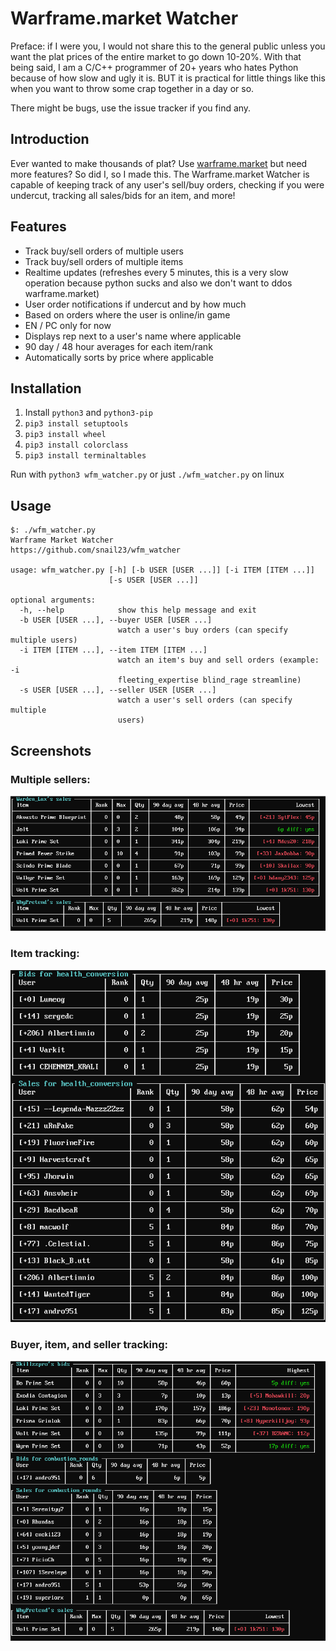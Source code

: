 # Warframe.market Watcher

Preface: if I were you, I would not share this to the general public unless you want the plat prices of the entire market to go down 10-20%. With that being said, I am a C/C++ programmer of 20+ years who hates Python because of how slow and ugly it is. BUT it is practical for little things like this when you want to throw some crap together in a day or so.

There might be bugs, use the issue tracker if you find any.

## Introduction

Ever wanted to make thousands of plat? Use [warframe.market](https://warframe.market) but need more features? So did I, so I made this. The Warframe.market Watcher is capable of keeping track of any user's sell/buy orders, checking if you were undercut, tracking all sales/bids for an item, and more!

## Features

- Track buy/sell orders of multiple users
- Track buy/sell orders of multiple items
- Realtime updates (refreshes every 5 minutes, this is a very slow operation because python sucks and also we don't want to ddos warframe.market)
- User order notifications if undercut and by how much
- Based on orders where the user is online/in game
- EN / PC only for now
- Displays rep next to a user's name where applicable
- 90 day / 48 hour averages for each item/rank
- Automatically sorts by price where applicable

## Installation

1. Install `python3` and `python3-pip`
2. `pip3 install setuptools`
3. `pip3 install wheel`
4. `pip3 install colorclass`
5. `pip3 install terminaltables`

Run with `python3 wfm_watcher.py` or just `./wfm_watcher.py` on linux

## Usage

```
$: ./wfm_watcher.py
Warframe Market Watcher
https://github.com/snail23/wfm_watcher

usage: wfm_watcher.py [-h] [-b USER [USER ...]] [-i ITEM [ITEM ...]]
                      [-s USER [USER ...]]

optional arguments:
  -h, --help            show this help message and exit
  -b USER [USER ...], --buyer USER [USER ...]
                        watch a user's buy orders (can specify multiple users)
  -i ITEM [ITEM ...], --item ITEM [ITEM ...]
                        watch an item's buy and sell orders (example: -i
                        fleeting_expertise blind_rage streamline)
  -s USER [USER ...], --seller USER [USER ...]
                        watch a user's sell orders (can specify multiple
                        users)
```

## Screenshots

### Multiple sellers:

![](screenshots/multisales.png)

### Item tracking:

![](screenshots/item.png)

### Buyer, item, and seller tracking:

![](screenshots/allmodes.png)
